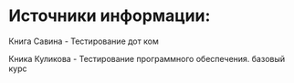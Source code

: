 # Источники информации:

Книга Савина - Тестирование дот ком

Кника Куликова - Тестирование программного обеспечения. базовый курс
